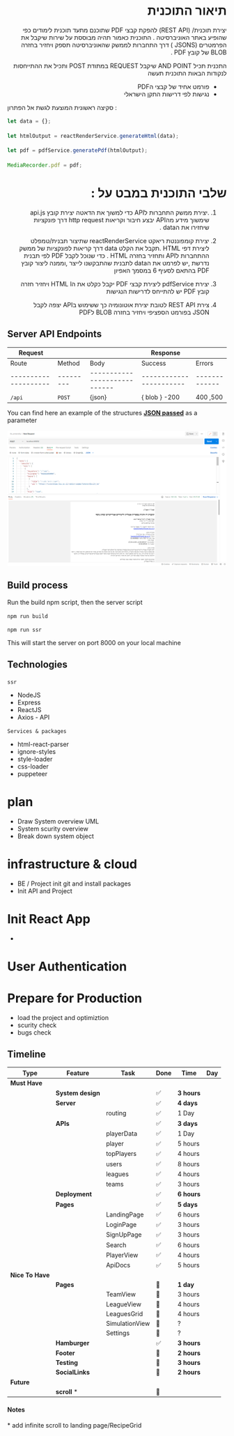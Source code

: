 <div dir="auto" align="right">

# תיאור התוכנית

יצירת תוכנית/ (REST API) להפקת קבצי PDF שתוכנם מתעד תוכנית לימודים כפי שהופיע באתר האוניברסיטה .
התוכנית כאמור תהיה מבוססת על שירות שיקבל את הפרמטרים (JSONSׂ ) דרך התחברות לממשק שהאוניברסיטה תספק ויחזיר בחזרה BLOB של קובץ PDF .

התכנית תכיל AND POINT שיקבל REQUEST במתודת POST ותכיל את ההתייחסות לנקודות הבאות
התוכנית תעשה

- פורמט אחיד של קבצי הPDF
- נגישות לפי דרישות התקן הישראלי

</div>
סקיצה ראשונית המוצעת לגשת אל הפתרון :

```javascript
let data = {};

let htmlOutput = reactRenderService.generateHtml(data);

let pdf = pdfService.generatePdf(htmlOutput);

MediaRecorder.pdf = pdf;
```

<div dir="auto" align="right">

# שלבי התוכנית במבט על :

1. .יצירת ממשק התחברות לAPI כדי למשוך את הדאטה
   יצירת קובץ api.js שימשוך מידע מהAPI יבצע חיבור וקריאות http request דרך פונקציות שיחזירו את הdata .

2. יצירת קומפוננטת ריאקט reactRenderService שתיצור תבנית/טמפלט ליצירת דפי HTML .תקבל את הקלט data דרך קריאות לפונקציות של ממשק ההתחברות לAPI ותחזיר בחזרה HTML .
   כדי שנוכל לקבל PDF לפי תבנית נדרשת ,יש לפרמט את הdata לתבנית שהתבקשנו לייצר ,וממנה ליצור קובץ PDF בהתאם לסעיף 6 במסמך האפיון

3. יצירת pdfService ליצירת קבצי PDF יקבל כקלט את הHTML l ויחזיר חזרה קובץ PDF
   יש להתייחס לדרישות הנגישות

4. צירת REST API לטובת יצירת אוטונומיה כך ששימוש בAPI יצפה לקבל JSON בפורמט הספציפי ויחזיר בחזרה BLOB לPDF

</div>

<div dir="auto" align="left">

## Server API Endpoints

| Request              |           |                              | Response                |               |
| -------------------- | --------- | ---------------------------- | ----------------------- | ------------- |
| Route                | Method    | Body                         | Success                 | Errors        |
| -------------------- | --------- | ---------------------------- | ----------------------- | ------------- |
| `/api`               | `POST`    | {json}                       | { blob } -200           | 400 ,500      |

You can find here an example of the structures **[JSON passed](./docs/body_request_example)** as a parameter

![request](./docs/screenshots/postman_request_1.png)

## Build process

Run the build npm script, then the server script

`npm run build`

`npm run ssr`

This will start the server on port 8000 on your local machine

## Technologies

`ssr`

- NodeJS
- Express
- ReactJS
- Axios - API

`Services & packages`

- html-react-parser
- ignore-styles
- style-loader
- css-loader
- puppeteer

# plan

- Draw System overview UML
- System scurity overview
- Break down system object

# infrastructure & cloud

- BE / Project init git and install packages
- Init API and Project

# Init React App

-

# User Authentication

# Prepare for Production

- load the project and optimiztion
- scurity check
- bugs check

## **Timeline**

| Type             | Feature           | Task           | Done                  | Time        | Day |
| ---------------- | ----------------- | -------------- | --------------------- | ----------- | --- |
| **Must Have**    |                   |                |                       |             |     |
|                  | **System design** |                | :white_check_mark:    | **3 hours** |     |
|                  | **Server**        |                | :white_check_mark:    | **4 days**  |     |
|                  |                   | routing        | :white_check_mark:    | 1 Day       |     |
|                  | **APIs**          |                | :white_check_mark:    | **3 days**  |     |
|                  |                   | playerData     | :white_check_mark:    | 1 Day       |     |
|                  |                   | player         | :white_check_mark:    | 5 hours     |     |
|                  |                   | topPlayers     | :white_check_mark:    | 4 hours     |     |
|                  |                   | users          | :white_check_mark:    | 8 hours     |     |
|                  |                   | leagues        | :white_check_mark:    | 4 hours     |     |
|                  |                   | teams          | :white_check_mark:    | 3 hours     |     |
|                  | **Deployment**    |                | :white_check_mark:    | **6 hours** |     |
|                  | **Pages**         |                | :white_check_mark:    | **5 days**  |     |
|                  |                   | LandingPage    | :white_check_mark:    | 6 hours     |     |
|                  |                   | LoginPage      | :white_check_mark:    | 3 hours     |     |
|                  |                   | SignUpPage     | :white_check_mark:    | 3 hours     |     |
|                  |                   | Search         | :white_check_mark:    | 6 hours     |     |
|                  |                   | PlayerView     | :white_check_mark:    | 4 hours     |     |
|                  |                   | ApiDocs        | :white_check_mark:    | 5 hours     |     |
| **Nice To Have** |                   |                |                       |             |     |
|                  | **Pages**         |                | :black_square_button: | **1 day**   |     |
|                  |                   | TeamView       | :black_square_button: | 3 hours     |     |
|                  |                   | LeagueView     | :black_square_button: | 4 hours     |     |
|                  |                   | LeaguesGrid    | :black_square_button: | 4 hours     |     |
|                  |                   | SimulationView | :black_square_button: | ?           |     |
|                  |                   | Settings       | :black_square_button: | ?           |     |
|                  | **Hamburger**     |                | :white_check_mark:    | **3 hours** |     |
|                  | **Footer**        |                | :black_square_button: | **2 hours** |     |
|                  | **Testing**       |                | :black_square_button: | **3 hours** |     |
|                  | **SocialLinks**   |                | :black_square_button: | **2 hours** |     |
| **Future**       |                   |                |                       |             |     |
|                  | **scroll** \*     |                | :black_square_button: |             |     |

#### **Notes**

\* add infinite scroll to landing page/RecipeGrid
